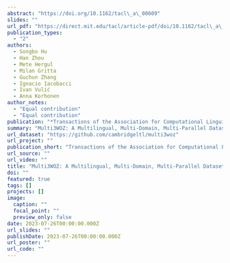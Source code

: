 ```yaml
---
abstract: "https://doi.org/10.1162/tacl\_a\_00609"
slides: ""
url_pdf: "https://direct.mit.edu/tacl/article-pdf/doi/10.1162/tacl\_a\_00609/2184060/tacl\_a\_00609.pdf"
publication_types:
  - "2"
authors:
  - Songbo Hu
  - Han Zhou
  - Mete Hergul
  - Milan Gritta
  - Guchun Zhang
  - Ignacio Iacobacci
  - Ivan Vulić
  - Anna Korhonen
author_notes: 
  - "Equal contribution"
  - "Equal contribution"
publication: "*Transactions of the Association for Computational Linguistics*"
summary: "Multi3WOZ: A Multilingual, Multi-Domain, Multi-Parallel Dataset for Training and Evaluating Culturally Adapted Task-Oriented Dialog Systems"
url_dataset: "https://github.com/cambridgeltl/multi3woz"
url_project: ""
publication_short: "Transactions of the Association for Computational Linguistics (TACL)"
url_source: ""
url_video: ""
title: "Multi3WOZ: A Multilingual, Multi-Domain, Multi-Parallel Dataset for Training and Evaluating Culturally Adapted Task-Oriented Dialog Systems"
doi: ""
featured: true
tags: []
projects: []
image:
  caption: ""
  focal_point: ""
  preview_only: false
date: 2023-07-26T00:00:00.000Z
url_slides: ""
publishDate: 2023-07-26T00:00:00.000Z
url_poster: ""
url_code: ""
---
```

